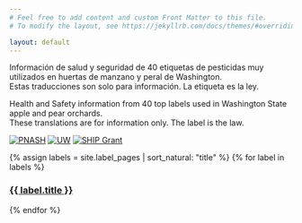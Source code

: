 ```yaml
---
# Feel free to add content and custom Front Matter to this file.
# To modify the layout, see https://jekyllrb.com/docs/themes/#overriding-theme-defaults

layout: default
---
```


<div class="intro">
  <div class="intro-text">
    <p>Información de salud y seguridad de 40 etiquetas de pesticidas muy utilizados en huertas de manzano y peral de Washington. <br />Estas traducciones son solo para información. La etiqueta es la ley.</p>
    <p>Health and Safety information from 40 top labels used in Washington State apple and pear orchards. <br />These translations are for information only. The label is the law.</p>
  </div>

  <div class="sponsor-logos">
    <a href="https://deohs.washington.edu/pnash/" target="_blank"><img src="{{ "/img/PNASH-logo-web-150ppi-sq.png" | relative_url }}" alt="PNASH" /></a>
    <a href="https://www.washington.edu/" target="_blank"><img src="{{ "/img/W-Logo_Purple_Hex_sq.png" | relative_url }}" alt="UW" /></a>
    <a href="https://lni.wa.gov/safety-health/grants-committees-partnerships/safety-health-investment-projects-grant-program/" target="_blank"><img src="{{ "/img/SHIP Grant funded by L_I.svg" | relative_url }}" alt="SHIP Grant" /></a>
  </div>
</div>

{% assign labels = site.label_pages | sort_natural: "title" %}
{% for label in labels %}
  <h3><a href="{{ label.url | relative_url }}">{{ label.title }}</a></h3>
{% endfor %}
